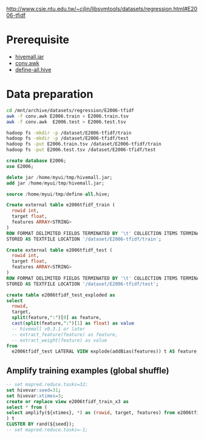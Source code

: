 http://www.csie.ntu.edu.tw/~cjlin/libsvmtools/datasets/regression.html#E2006-tfidf

Prerequisite
============
* [hivemall.jar](https://github.com/myui/hivemall/tree/master/target/hivemall.jar)
* [conv.awk](https://github.com/myui/hivemall/tree/master/scripts/misc/conv.awk)
* [define-all.hive](https://github.com/myui/hivemall/tree/master/scripts/ddl/define-all.hive)

Data preparation
================

```sh
cd /mnt/archive/datasets/regression/E2006-tfidf
awk -f conv.awk E2006.train > E2006.train.tsv
awk -f conv.awk  E2006.test > E2006.test.tsv

hadoop fs -mkdir -p /dataset/E2006-tfidf/train
hadoop fs -mkdir -p /dataset/E2006-tfidf/test
hadoop fs -put E2006.train.tsv /dataset/E2006-tfidf/train
hadoop fs -put E2006.test.tsv /dataset/E2006-tfidf/test
```

```sql
create database E2006;
use E2006;

delete jar /home/myui/tmp/hivemall.jar;
add jar /home/myui/tmp/hivemall.jar;

source /home/myui/tmp/define-all.hive;

Create external table e2006tfidf_train (
  rowid int,
  target float,
  features ARRAY<STRING>
) 
ROW FORMAT DELIMITED FIELDS TERMINATED BY '\t' COLLECTION ITEMS TERMINATED BY "," 
STORED AS TEXTFILE LOCATION '/dataset/E2006-tfidf/train';

Create external table e2006tfidf_test (
  rowid int, 
  target float,
  features ARRAY<STRING>
) 
ROW FORMAT DELIMITED FIELDS TERMINATED BY '\t' COLLECTION ITEMS TERMINATED BY "," 
STORED AS TEXTFILE LOCATION '/dataset/E2006-tfidf/test';

create table e2006tfidf_test_exploded as
select 
  rowid,
  target,
  split(feature,":")[0] as feature,
  cast(split(feature,":")[1] as float) as value
  -- hivemall v0.3.1 or later
  -- extract_feature(feature) as feature,
  -- extract_weight(feature) as value
from 
  e2006tfidf_test LATERAL VIEW explode(addBias(features)) t AS feature;
```

## Amplify training examples (global shuffle)
```sql
-- set mapred.reduce.tasks=32;
set hivevar:seed=31;
set hivevar:xtimes=3;
create or replace view e2006tfidf_train_x3 as 
select * from (
select amplify(${xtimes}, *) as (rowid, target, features) from e2006tfidf_train
) t
CLUSTER BY rand(${seed});
-- set mapred.reduce.tasks=-1;
```